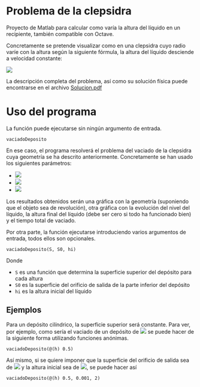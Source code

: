 # Problema de la clepsidra
Proyecto de Matlab para calcular como varía la altura del líquido en un recipiente, también compatible con Octave.

Concretamente se pretende visualizar como en una clepsidra cuyo radio varíe con la altura según la siguiente fórmula, la altura del líquido desciende a velocidad constante:

<img src="https://render.githubusercontent.com/render/math?math=r\left(h\right)=r_{0}\,\sqrt[4]{\left(1%2B\frac{2gh}{v_{1}^{2}}\right)}">

La descripción completa del problema, así como su solución física puede encontrarse en el archivo [Solucion.pdf](https://github.com/TeoremaPi/clepsidra/blob/master/Solucion.pdf)

# Uso del programa
La función puede ejecutarse sin ningún argumento de entrada.

	vaciadoDeposito
  
En ese caso, el programa resolverá el problema del vaciado de la clepsidra cuya geometría se ha descrito anteriormente. Concretamente se han usado los siguientes parámetros:

+ <img src="https://render.githubusercontent.com/render/math?math=r_{0}=0.03\,\text{m}">
+ <img src="https://render.githubusercontent.com/render/math?math=v_{1}=0.01\,{\text{m}}/{\text{s}}">
+ <img src="https://render.githubusercontent.com/render/math?math=g=9.81\,{\text{m}}/{\text{s}^{2}}">

Los resultados obtenidos serán una gráfica con la geometría (suponiendo que el objeto sea de revolución), otra gráfica con la evolución del nivel del líquido, la altura final del líquido (debe ser cero si todo ha funcionado bien) y el tiempo total de vaciado.

Por otra parte, la función ejecutarse introduciendo varios argumentos de entrada, todos ellos son opcionales.

	vaciadoDeposito(S, S0, hi)
  
Donde

+ `S` es una función que determina la superficie superior del depósito para cada altura
+ `S0` es la superficie del orificio de salida de la parte inferior del depósito
+ `hi` es la altura inicial del líquido

## Ejemplos

Para un depósito cilíndrico, la superficie superior será constante. Para ver, por ejemplo, como sería el vaciado de un depósito de <img src="https://render.githubusercontent.com/render/math?math=0.5\,\text{m}^{2}"> se puede hacer de la siguiente forma utilizando funciones anónimas.

	vaciadoDeposito(@(h) 0.5)
  
Así mismo, si se quiere imponer que la superficie del orificio de salida sea de <img src="https://render.githubusercontent.com/render/math?math=0.001\,\text{m}^{2}"> y la altura inicial sea de <img src="https://render.githubusercontent.com/render/math?math=2\,\text{m}">, se puede hacer así

	vaciadoDeposito(@(h) 0.5, 0.001, 2)
